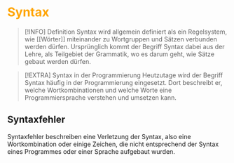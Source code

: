 # <font color = "orange">Syntax</font>
>[!INFO] Definition
>Syntax wird allgemein definiert als ein Regelsystem, wie [[Wörter]] miteinander zu Wortgruppen und Sätzen verbunden werden dürfen. Ursprünglich kommt der Begriff Syntax dabei aus der Lehre, als Teilgebiet der Grammatik, wo es darum geht, wie Sätze gebaut werden dürfen.

>[!EXTRA] Syntax in der Programmierung
>Heutzutage wird der Begriff Syntax häufig in der Programmierung eingesetzt. Dort beschreibt er, welche Wortkombinationen und welche Worte eine Programmiersprache verstehen und umsetzen kann.
## Syntaxfehler
Syntaxfehler beschreiben eine Verletzung der Syntax, also eine Wortkombination oder einige Zeichen, die nicht entsprechend der Syntax eines Programmes oder einer Sprache aufgebaut wurden.
